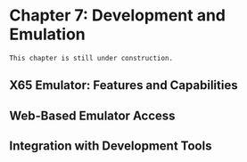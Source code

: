 # Chapter 7: Development and Emulation

```{note}
This chapter is still under construction.
```

## X65 Emulator: Features and Capabilities

## Web-Based Emulator Access

## Integration with Development Tools
